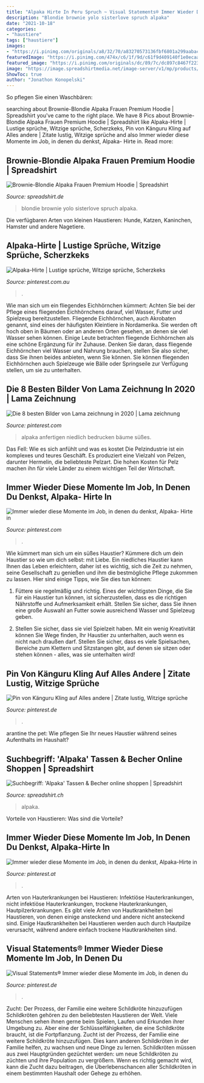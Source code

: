 ```yaml
---
title: "Alpaka Hirte In Peru Spruch ~ Visual Statements® Immer Wieder Diese Momente Im Job, In Denen Du"
description: "Blondie brownie yolo sisterlove spruch alpaka"
date: "2021-10-18"
categories:
- "haustiere"
tags: ["haustiere"]
images:
- "https://i.pinimg.com/originals/a8/32/70/a83270573136fbf6801a299aabac86fb.jpg"
featuredImage: "https://i.pinimg.com/474x/c6/1f/9d/c61f9d409140f1e0ecaadf855421eed7.jpg?nii=t"
featured_image: "https://i.pinimg.com/originals/dc/89/7c/dc897c8467f2231a908dcbf08b83e8d1.png"
image: "https://image.spreadshirtmedia.net/image-server/v1/mp/products/T996A1MPA2179PT10X31Y26D166676251FS1528/views/1,width=378,height=378,appearanceId=1,backgroundColor=F2F2F2,modelId=2852,crop=list/alpaka-alpaka-alpaka-alpaka-lama-comic-untersetzer.jpg"
ShowToc: true
author: "Jonathon Konopelski"
---
```



So pflegen Sie einen Waschbären:

	

		
searching about Brownie-Blondie Alpaka Frauen Premium Hoodie | Spreadshirt you've came to the right place. We have 8 Pics about Brownie-Blondie Alpaka Frauen Premium Hoodie | Spreadshirt like Alpaka-Hirte | Lustige sprüche, Witzige sprüche, Scherzkeks, Pin von Känguru Kling auf Alles andere | Zitate lustig, Witzige sprüche and also Immer wieder diese Momente im Job, in denen du denkst, Alpaka- Hirte in. Read more:
		
    
## Brownie-Blondie Alpaka Frauen Premium Hoodie | Spreadshirt

<img loading=lazy src="https://image.spreadshirtmedia.net/image-server/v1/mp/compositions/T979A1PA2163PT1X0Y56D167275097FS5010/views/1,width=378,height=378,appearanceId=1,backgroundColor=FFFFFF,noPt=true,version=1583162036/sisterlove-spruch-yolo-artwork-frauen-sport-tanktop.jpg" onerror="this.onerror=null;this.src='https://tse1.mm.bing.net/th?id=OIP.OgDag_2j5n9bphBu9GMpSAAAAA&amp;pid=15.1';" alt="Brownie-Blondie Alpaka Frauen Premium Hoodie | Spreadshirt">

_Source: spreadshirt.de_

>blondie brownie yolo sisterlove spruch alpaka. 

	

Die verfügbaren Arten von kleinen Haustieren: Hunde, Katzen, Kaninchen, Hamster und andere Nagetiere.

    
## Alpaka-Hirte | Lustige Sprüche, Witzige Sprüche, Scherzkeks

<img loading=lazy src="https://i.pinimg.com/originals/2f/82/00/2f82001307497547901ac30fe172012d.jpg" onerror="this.onerror=null;this.src='https://tse2.mm.bing.net/th?id=OIP.K1VZ54iJfDpeCLyqjCa_EwHaHa&amp;pid=15.1';" alt="Alpaka-Hirte | Lustige sprüche, Witzige sprüche, Scherzkeks">

_Source: pinterest.com.au_

>. 

	

Wie man sich um ein fliegendes Eichhörnchen kümmert: Achten Sie bei der Pflege eines fliegenden Eichhörnchens darauf, viel Wasser, Futter und Spielzeug bereitzustellen.
Fliegende Eichhörnchen, auch Akrobaten genannt, sind eines der häufigsten Kleintiere in Nordamerika. Sie werden oft hoch oben in Bäumen oder an anderen Orten gesehen, an denen sie viel Wasser sehen können. Einige Leute betrachten fliegende Eichhörnchen als eine schöne Ergänzung für ihr Zuhause. Denken Sie daran, dass fliegende Eichhörnchen viel Wasser und Nahrung brauchen, stellen Sie also sicher, dass Sie ihnen beides anbieten, wenn Sie können. Sie können fliegenden Eichhörnchen auch Spielzeuge wie Bälle oder Springseile zur Verfügung stellen, um sie zu unterhalten.

    
## Die 8 Besten Bilder Von Lama Zeichnung In 2020 | Lama Zeichnung

<img loading=lazy src="https://i.pinimg.com/474x/c6/1f/9d/c61f9d409140f1e0ecaadf855421eed7.jpg?nii=t" onerror="this.onerror=null;this.src='https://tse2.mm.bing.net/th?id=OIP.aPaS3Do4_9zZx_r97UKYxAAAAA&amp;pid=15.1';" alt="Die 8 besten Bilder von Lama zeichnung in 2020 | Lama zeichnung">

_Source: pinterest.com_

>alpaka anfertigen niedlich bedrucken bäume süßes. 

	

Das Fell: Wie es sich anfühlt und was es kostet
Die Pelzindustrie ist ein komplexes und teures Geschäft. Es produziert eine Vielzahl von Pelzen, darunter Hermelin, die beliebteste Pelzart. Die hohen Kosten für Pelz machen ihn für viele Länder zu einem wichtigen Teil der Wirtschaft.

    
## Immer Wieder Diese Momente Im Job, In Denen Du Denkst, Alpaka- Hirte In

<img loading=lazy src="https://i.pinimg.com/originals/ec/25/9a/ec259aed66096339ceec2091dfa4eecd.jpg" onerror="this.onerror=null;this.src='https://tse4.mm.bing.net/th?id=OIP.7dwj0tcuP-E-JTDs9lCJ8QHaHa&amp;pid=15.1';" alt="Immer wieder diese Momente im Job, in denen du denkst, Alpaka- Hirte in">

_Source: pinterest.com_

>. 

	

Wie kümmert man sich um ein süßes Haustier?
Kümmere dich um dein Haustier so wie um dich selbst: mit Liebe. Ein niedliches Haustier kann Ihnen das Leben erleichtern, daher ist es wichtig, sich die Zeit zu nehmen, seine Gesellschaft zu genießen und ihm die bestmögliche Pflege zukommen zu lassen. Hier sind einige Tipps, wie Sie dies tun können:
1. Füttere sie regelmäßig und richtig. Eines der wichtigsten Dinge, die Sie für ein Haustier tun können, ist sicherzustellen, dass es die richtigen Nährstoffe und Aufmerksamkeit erhält. Stellen Sie sicher, dass Sie ihnen eine große Auswahl an Futter sowie ausreichend Wasser und Spielzeug geben.

2. Stellen Sie sicher, dass sie viel Spielzeit haben. Mit ein wenig Kreativität können Sie Wege finden, Ihr Haustier zu unterhalten, auch wenn es nicht nach draußen darf. Stellen Sie sicher, dass es viele Spielsachen, Bereiche zum Klettern und Sitzstangen gibt, auf denen sie sitzen oder stehen können - alles, was sie unterhalten wird!

    
## Pin Von Känguru Kling Auf Alles Andere | Zitate Lustig, Witzige Sprüche

<img loading=lazy src="https://i.pinimg.com/originals/68/df/cc/68dfcc87f6dfa65381709a89b626273d.jpg" onerror="this.onerror=null;this.src='https://tse4.mm.bing.net/th?id=OIP.p_Xmh8KKVQyr3heWkL-JUAHaHa&amp;pid=15.1';" alt="Pin von Känguru Kling auf Alles andere | Zitate lustig, Witzige sprüche">

_Source: pinterest.de_

>. 

	

arantine the pet: Wie pflegen Sie Ihr neues Haustier während seines Aufenthalts im Haushalt?

    
## Suchbegriff: &#039;Alpaka&#039; Tassen &amp; Becher Online Shoppen | Spreadshirt

<img loading=lazy src="https://image.spreadshirtmedia.net/image-server/v1/mp/products/T996A1MPA2179PT10X31Y26D166676251FS1528/views/1,width=378,height=378,appearanceId=1,backgroundColor=F2F2F2,modelId=2852,crop=list/alpaka-alpaka-alpaka-alpaka-lama-comic-untersetzer.jpg" onerror="this.onerror=null;this.src='https://tse2.mm.bing.net/th?id=OIP.r1jW364sVCXNvVRg2BazVQAAAA&amp;pid=15.1';" alt="Suchbegriff: &#039;Alpaka&#039; Tassen &amp; Becher online shoppen | Spreadshirt">

_Source: spreadshirt.ch_

>alpaka. 

	

Vorteile von Haustieren: Was sind die Vorteile?

    
## Immer Wieder Diese Momente Im Job, In Denen Du Denkst, Alpaka-Hirte In

<img loading=lazy src="https://i.pinimg.com/originals/a8/32/70/a83270573136fbf6801a299aabac86fb.jpg" onerror="this.onerror=null;this.src='https://tse1.mm.bing.net/th?id=OIP.FpVvSlxwzfjTJriG03bvjQHaHa&amp;pid=15.1';" alt="Immer wieder diese Momente im Job, in denen du denkst, Alpaka-Hirte in">

_Source: pinterest.at_

>. 

	

Arten von Hauterkrankungen bei Haustieren: Infektiöse Hauterkrankungen, nicht infektiöse Hauterkrankungen, trockene Hauterkrankungen, Hautpilzerkrankungen.
Es gibt viele Arten von Hautkrankheiten bei Haustieren, von denen einige ansteckend und andere nicht ansteckend sind. Einige Hautkrankheiten bei Haustieren werden auch durch Hautpilze verursacht, während andere einfach trockene Hautkrankheiten sind.

    
## Visual Statements® Immer Wieder Diese Momente Im Job, In Denen Du

<img loading=lazy src="https://i.pinimg.com/originals/dc/89/7c/dc897c8467f2231a908dcbf08b83e8d1.png" onerror="this.onerror=null;this.src='https://tse3.mm.bing.net/th?id=OIP.wJnsDgzW7aY9RQqakUHj8QHaHa&amp;pid=15.1';" alt="Visual Statements® Immer wieder diese Momente im Job, in denen du">

_Source: pinterest.de_

>. 

	

Zucht: Der Prozess, der Familie eine weitere Schildkröte hinzuzufügen
Schildkröten gehören zu den beliebtesten Haustieren der Welt. Viele Menschen sehen ihnen gerne beim Spielen, Laufen und Erkunden ihrer Umgebung zu. Aber eine der Schlüsselfähigkeiten, die eine Schildkröte braucht, ist die Fortpflanzung. Zucht ist der Prozess, der Familie eine weitere Schildkröte hinzuzufügen. Dies kann anderen Schildkröten in der Familie helfen, zu wachsen und neue Dinge zu lernen. Schildkröten müssen aus zwei Hauptgründen gezüchtet werden: um neue Schildkröten zu züchten und ihre Population zu vergrößern. Wenn es richtig gemacht wird, kann die Zucht dazu beitragen, die Überlebenschancen aller Schildkröten in einem bestimmten Haushalt oder Gehege zu erhöhen.

